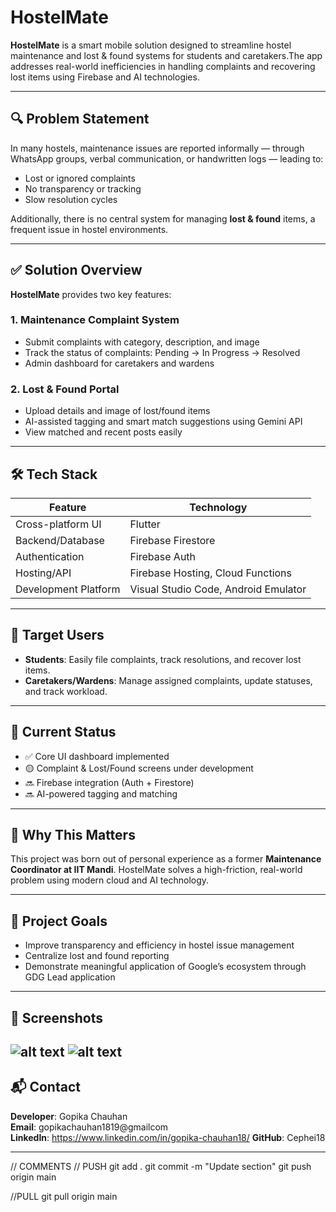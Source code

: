 # HostelMate

**HostelMate** is a smart mobile solution designed to streamline hostel maintenance and lost & found systems for students and caretakers.The app addresses real-world inefficiencies in handling complaints and recovering lost items using Firebase and AI technologies.

---

## 🔍 Problem Statement

In many hostels, maintenance issues are reported informally — through WhatsApp groups, verbal communication, or handwritten logs — leading to:

- Lost or ignored complaints
- No transparency or tracking
- Slow resolution cycles

Additionally, there is no central system for managing **lost & found** items, a frequent issue in hostel environments.

---

## ✅ Solution Overview

**HostelMate** provides two key features:

### 1. Maintenance Complaint System
- Submit complaints with category, description, and image
- Track the status of complaints: Pending → In Progress → Resolved
- Admin dashboard for caretakers and wardens

### 2. Lost & Found Portal
- Upload details and image of lost/found items
- AI-assisted tagging and smart match suggestions using Gemini API
- View matched and recent posts easily

---

## 🛠️ Tech Stack

| Feature                | Technology                      |
|------------------------|----------------------------------|
| Cross-platform UI      | Flutter                         |
| Backend/Database       | Firebase Firestore               |
| Authentication         | Firebase Auth                   |
| Hosting/API            | Firebase Hosting, Cloud Functions |
| Development Platform   | Visual Studio Code, Android Emulator |

---

## 🎯 Target Users

- **Students**: Easily file complaints, track resolutions, and recover lost items.
- **Caretakers/Wardens**: Manage assigned complaints, update statuses, and track workload.

---

## 🚧 Current Status

- ✅ Core UI dashboard implemented
- 🟡 Complaint & Lost/Found screens under development
- 🔜 Firebase integration (Auth + Firestore)
- 🔜 AI-powered tagging and matching

---

## 🧠 Why This Matters

This project was born out of personal experience as a former **Maintenance Coordinator at IIT Mandi**. HostelMate solves a high-friction, real-world problem using modern cloud and AI technology.

---

## 📌 Project Goals

- Improve transparency and efficiency in hostel issue management
- Centralize lost and found reporting
- Demonstrate meaningful application of Google’s ecosystem through GDG Lead application

---

## 📸 Screenshots

![alt text](image.png)
![alt text](image-1.png)
---

## 📬 Contact

**Developer**: Gopika Chauhan  
**Email**: gopikachauhan1819@gmailcom  
**LinkedIn**: https://www.linkedin.com/in/gopika-chauhan18/
**GitHub**: Cephei18

---

// COMMENTS
// PUSH
git add .
git commit -m "Update section"
git push origin main

//PULL
git pull origin main
